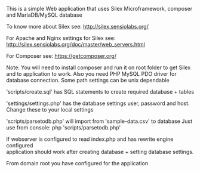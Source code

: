 This is a simple Web application that uses Silex Microframework, composer and MariaDB/MySQL database

To know more about Silex see: http://silex.sensiolabs.org/

For Apache and Nginx settings for Silex see: http://silex.sensiolabs.org/doc/master/web_servers.html

For Composer see: https://getcomposer.org/

Note: You will need to install composer and run it on root folder to get Silex and to application to work.
Also you need PHP MySQL PDO driver for database connection. Some path settings can
be unix dependable


'scripts/create.sql' has SQL statements to create required database + tables

'settings/settings.php' has the database settings user, password and host.
Change these to your local settings

'scripts/parsetodb.php' will import from 'sample-data.csv' to database
Just use from console: php 'scripts/parsetodb.php'

If webserver is configured to read index.php and has rewrite engine configured  
application should work after creating database + setting database settings.

From domain root you have configured for the application

